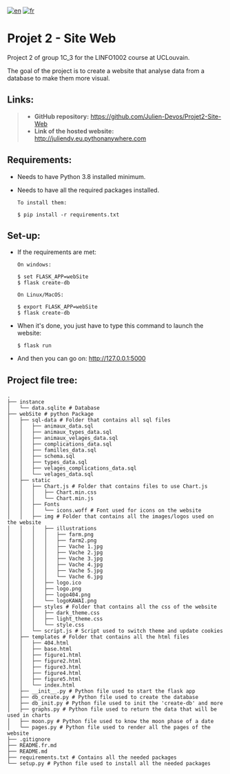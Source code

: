 [![en](https://img.shields.io/badge/lang-en-red.svg)](https://github.com/Julien-Devos/Projet2-Site-Web/blob/master/README.md)
[![fr](https://img.shields.io/badge/lang-fr-blue.svg)](https://github.com/Julien-Devos/Projet2-Site-Web/blob/master/README.fr.md)

# Projet 2 - Site Web

Project 2 of group 1C_3 for the LINFO1002 course at UCLouvain.

The goal of the project is to create a website that analyse data from a 
database to make them more visual.

## Links:

> - **GitHub repository:** <https://github.com/Julien-Devos/Projet2-Site-Web>
> - **Link of the hosted website:** <http://juliendv.eu.pythonanywhere.com>

## Requirements:

  - Needs to have Python 3.8 installed minimum.

  - Needs to have all the required packages installed.
    
    ```batch
    To install them:
    
    $ pip install -r requirements.txt
    ```

## Set-up:

  - If the requirements are met:
  
    ```batch
    On windows:
    
    $ set FLASK_APP=webSite
    $ flask create-db
    
    On Linux/MacOS:
    
    $ export FLASK_APP=webSite
    $ flask create-db
    ```

  - When it's done, you just have to type this command to launch the website:

    ```batch
    $ flask run
    ```
    
  - And then you can go on: <http://127.0.0.1:5000>

## Project file tree:

```
.
├── instance
│   └── data.sqlite # Database
├── webSite # python Package
│   ├── sql-data # Folder that contains all sql files
│   │   ├── animaux_data.sql
│   │   ├── animaux_types_data.sql
│   │   ├── animaux_velages_data.sql
│   │   ├── complications_data.sql
│   │   ├── familles_data.sql
│   │   ├── schema.sql
│   │   ├── types_data.sql
│   │   ├── velages_complications_data.sql
│   │   └── velages_data.sql
│   ├── static
│   │   ├── Chart.js # Folder that contains files to use Chart.js
│   │   │   ├── Chart.min.css
│   │   │   └── Chart.min.js
│   │   ├── Fonts 
│   │   │   └── icons.woff # Font used for icons on the website
│   │   ├── img # Folder that contains all the images/logos used on the website
│   │   │   ├── illustrations
│   │   │   │   ├── farm.png
│   │   │   │   ├── farm2.png
│   │   │   │   ├── Vache 1.jpg
│   │   │   │   ├── Vache 2.jpg
│   │   │   │   ├── Vache 3.jpg
│   │   │   │   ├── Vache 4.jpg
│   │   │   │   ├── Vache 5.jpg
│   │   │   │   └── Vache 6.jpg
│   │   │   ├── logo.ico
│   │   │   ├── logo.png
│   │   │   ├── logo404.png
│   │   │   └── logoKAWAI.png
│   │   ├── styles # Folder that contains all the css of the website
│   │   │   ├── dark_theme.css
│   │   │   ├── light_theme.css
│   │   │   └── style.css
│   │   └── script.js # Script used to switch theme and update cookies
│   ├── templates # Folder that contains all the html files
│   │   ├── 404.html
│   │   ├── base.html
│   │   ├── figure1.html
│   │   ├── figure2.html
│   │   ├── figure3.html
│   │   ├── figure4.html
│   │   ├── figure5.html
│   │   └── index.html
│   ├── __init__.py # Python file used to start the flask app
│   ├── db_create.py # Python file used to create the database
│   ├── db_init.py # Python file used to init the 'create-db' and more
│   ├── graphs.py # Python file used to return the data that will be used in charts
│   ├── moon.py # Python file used to know the moon phase of a date
│   └── pages.py # Python file used to render all the pages of the website
├── .gitignore    
├── README.fr.md
├── README.md
├── requirements.txt # Contains all the needed packages
└── setup.py # Python file used to install all the needed packages
```